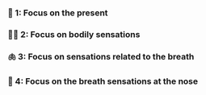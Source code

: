 ### 🎁 1: Focus on the present

### 🧍‍♂️ 2: Focus on bodily sensations

### 🫁 3: Focus on sensations related to the breath

### 👃 4: Focus on the breath sensations at the nose
